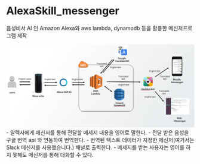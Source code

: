 # AlexaSkill_messenger
음성비서 AI 인 Amazon Alexa와 aws lambda, dynamodb 등을 활용한 메신저프로그램 제작

<img src="https://github.com/Kangho-Lee/AlexaSkill_messenger/blob/master/alexa%20overview.JPG" with="600" />
- 알렉사에게 메신저를 통해 전달할 메세지 내용을 영어로 말한다.
- 전달 받은 음성을 구글 번역 api 와 연동하여 번역한다.
- 번역된 텍스트 데이터가 지정한 메신저(여기서는 Slack 메신저를 사용했습니다.) 채널로 출력한다.
- 메세지를 받는 사용자는 영어를 하지 못해도 메신저를 통해 대화할 수 있다.
